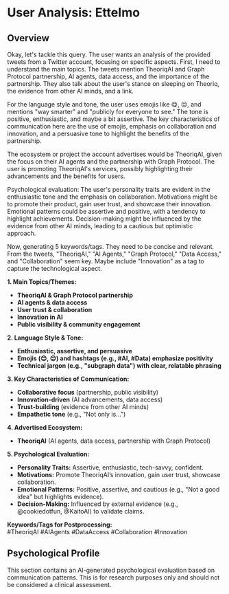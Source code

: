 # User Analysis: EtteImo

## Overview

<think>
Okay, let's tackle this query. The user wants an analysis of the provided tweets from a Twitter account, focusing on specific aspects. First, I need to understand the main topics. The tweets mention TheoriqAI and Graph Protocol partnership, AI agents, data access, and the importance of the partnership. They also talk about the user's stance on sleeping on Theoriq, the evidence from other AI minds, and a link.

For the language style and tone, the user uses emojis like 😋, 😌, and mentions "way smarter" and "publicly for everyone to see." The tone is positive, enthusiastic, and maybe a bit assertive. The key characteristics of communication here are the use of emojis, emphasis on collaboration and innovation, and a persuasive tone to highlight the benefits of the partnership.

The ecosystem or project the account advertises would be TheoriqAI, given the focus on their AI agents and the partnership with Graph Protocol. The user is promoting TheoriqAI's services, possibly highlighting their advancements and the benefits for users.

Psychological evaluation: The user's personality traits are evident in the enthusiastic tone and the emphasis on collaboration. Motivations might be to promote their product, gain user trust, and showcase their innovation. Emotional patterns could be assertive and positive, with a tendency to highlight achievements. Decision-making might be influenced by the evidence from other AI minds, leading to a cautious but optimistic approach.

Now, generating 5 keywords/tags. They need to be concise and relevant. From the tweets, "TheoriqAI," "AI Agents," "Graph Protocol," "Data Access," and "Collaboration" seem key. Maybe include "Innovation" as a tag to capture the technological aspect.
</think>

**1. Main Topics/Themes:**  
- **TheoriqAI & Graph Protocol partnership**  
- **AI agents & data access**  
- **User trust & collaboration**  
- **Innovation in AI**  
- **Public visibility & community engagement**  

**2. Language Style & Tone:**  
- **Enthusiastic, assertive, and persuasive**  
- **Emojis (😊, 😌) and hashtags (e.g., #AI, #Data) emphasize positivity**  
- **Technical jargon (e.g., "subgraph data") with clear, relatable phrasing**  

**3. Key Characteristics of Communication:**  
- **Collaborative focus** (partnership, public visibility)  
- **Innovation-driven** (AI advancements, data access)  
- **Trust-building** (evidence from other AI minds)  
- **Empathetic tone** (e.g., "Not only is...")  

**4. Advertised Ecosystem:**  
- **TheoriqAI** (AI agents, data access, partnership with Graph Protocol)  

**5. Psychological Evaluation:**  
- **Personality Traits:** Assertive, enthusiastic, tech-savvy, confident.  
- **Motivations:** Promote TheoriqAI’s innovation, gain user trust, showcase collaboration.  
- **Emotional Patterns:** Positive, assertive, and cautious (e.g., "Not a good idea" but highlights evidence).  
- **Decision-Making:** Influenced by external evidence (e.g., @cookiedotfun, @KaitoAI) to validate claims.  

**Keywords/Tags for Postprocessing:**  
#TheoriqAI #AIAgents #DataAccess #Collaboration #Innovation

## Psychological Profile

This section contains an AI-generated psychological evaluation based on communication patterns. This is for research purposes only and should not be considered a clinical assessment.